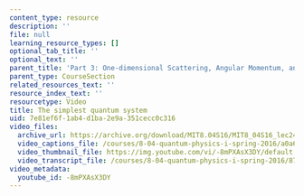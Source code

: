 ```yaml
---
content_type: resource
description: ''
file: null
learning_resource_types: []
optional_tab_title: ''
optional_text: ''
parent_title: 'Part 3: One-dimensional Scattering, Angular Momentum, and Central Potentials'
parent_type: CourseSection
related_resources_text: ''
resource_index_text: ''
resourcetype: Video
title: The simplest quantum system
uid: 7e81ef6f-1ab4-d1ba-2e9a-351cecc0c316
video_files:
  archive_url: https://archive.org/download/MIT8.04S16/MIT8_04S16_lec24_s2_300k.mp4
  video_captions_file: /courses/8-04-quantum-physics-i-spring-2016/a0a6ee9bf8ca5f46bc3632bce9a7295c_-8mPXAsX3DY.vtt
  video_thumbnail_file: https://img.youtube.com/vi/-8mPXAsX3DY/default.jpg
  video_transcript_file: /courses/8-04-quantum-physics-i-spring-2016/87eb1b43458c045cdb0cf678de50c28c_-8mPXAsX3DY.pdf
video_metadata:
  youtube_id: -8mPXAsX3DY
---
```

